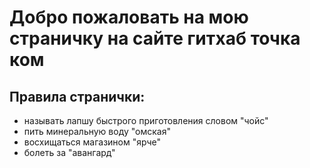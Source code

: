# Добро пожаловать на мою страничку на сайте гитхаб точка ком
## Правила странички:
- называть лапшу быстрого приготовления словом "чойс"
- пить минеральную воду "омская"
- восхищаться магазином "ярче"
- болеть за "авангард"
